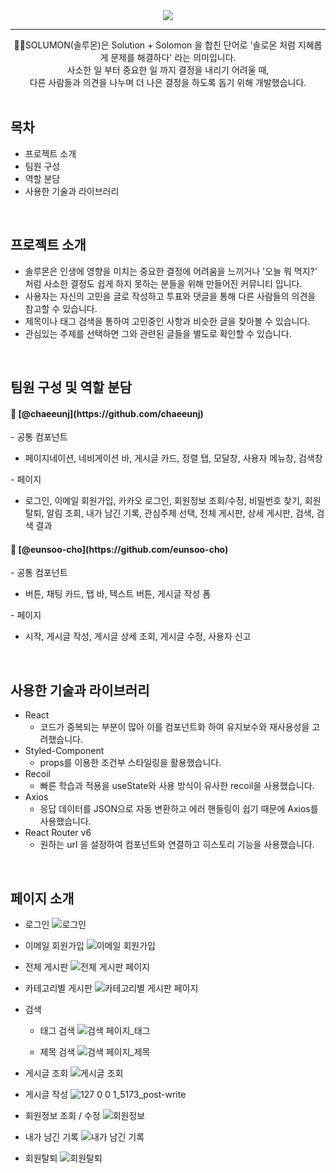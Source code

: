 <div align="center">
  <img src="https://capsule-render.vercel.app/api?type=waving&color=5C5470&height=300&section=header&text=SOLUMON&fontColor=FAF0E6&fontSize=90" />
  <hr />
  👩‍⚖️SOLUMON(솔루몬)은 Solution + Solomon 을 합친 단어로 '솔로몬 처럼 지혜롭게 문제를 해결하다' 라는 의미입니다.<br/>
  사소한 일 부터 중요한 일 까지 결정을 내리기 어려울 때,<br/>
  다른 사람들과 의견을 나누며 더 나은 결정을 하도록 돕기 위해 개발했습니다.
</div>

<br/>

 ## 목차
 - 프로젝트 소개
 - 팀원 구성
 - 역할 분담
 - 사용한 기술과 라이브러리

<br/>

## 프로젝트 소개
- 솔루몬은 인생에 영향을 미치는 중요한 결정에 어려움을 느끼거나 '오늘 뭐 먹지?' 처럼 사소한 결정도 쉽게 하지 못하는 분들을 위해 만들어진 커뮤니티 입니다.
- 사용자는 자신의 고민을 글로 작성하고 투표와 댓글을 통해 다른 사람들의 의견을 참고할 수 있습니다.
- 제목이나 태그 검색을 통하여 고민중인 사항과 비슷한 글을 찾아볼 수 있습니다.
- 관심있는 주제를 선택하면 그와 관련된 글들을 별도로 확인할 수 있습니다.

<br/>

## 팀원 구성 및 역할 분담
<h4>🌻 [@chaeeunj](https://github.com/chaeeunj)</h4>
  - 공통 컴포넌트
  <ul>
    <li>페이지네이션, 네비게이션 바, 게시글 카드, 정렬 탭, 모달창, 사용자 메뉴창, 검색창</li>
  </ul>
  - 페이지
  <ul>
    <li>로그인, 이메일 회원가입, 카카오 로그인, 회원정보 조회/수정, 비밀번호 찾기, 회원 탈퇴, 알림 조회, 내가 남긴 기록, 관심주제 선택, 전체 게시판, 상세 게시판, 검색, 검색 결과</li>
  </ul>
<h4>🌼 [@eunsoo-cho](https://github.com/eunsoo-cho)</h4>
  - 공통 컴포넌트
  <ul>
    <li>버튼, 채팅 카드, 탭 바, 텍스트 버튼, 게시글 작성 폼</li>
  </ul>
  - 페이지
  <ul>
    <li>시작, 게시글 작성, 게시글 상세 조회, 게시글 수정, 사용자 신고</li>
  </ul>

  <br/>

  ## 사용한 기술과 라이브러리
  - React
    - 코드가 중복되는 부분이 많아 이를 컴포넌트화 하여 유지보수와 재사용성을 고려했습니다.
  - Styled-Component
    - props를 이용한 조건부 스타일링을 활용했습니다.
  - Recoil
    - 빠른 학습과 적용을 useState와 사용 방식이 유사한 recoil을 사용했습니다.
  - Axios
    - 응답 데이터를 JSON으로 자동 변환하고 에러 핸들링이 쉽기 때문에 Axios를 사용했습니다.
  - React Router v6
    - 원하는 url 을 설정하여 컴포넌트와 연결하고 히스토리 기능을 사용했습니다.
   
  <br/> 

  ## 페이지 소개
  - 로그인
    ![로그인](https://github.com/chaeeunj/WaW-project/assets/72565344/5e282fc4-5e40-4b97-8967-68aaf33604e1)

  - 이메일 회원가입
    ![이메일 회원가입](https://github.com/chaeeunj/WaW-project/assets/72565344/bd527d52-d289-47bb-878d-80db3613c157)

  - 전체 게시판
    ![전체 게시판 페이지](https://github.com/chaeeunj/WaW-project/assets/72565344/40bac27c-76b5-472e-aca1-215057fb4213)

  - 카테고리별 게시판
    ![카테고리별 게시판 페이지](https://github.com/devcisive/solumon-frontend/assets/72565344/9bb6be91-c528-4bcd-986a-0f43fff09449)

  - 검색
    - 태그 검색
      ![검색 페이지_태그](https://github.com/devcisive/solumon-frontend/assets/72565344/5d141aa5-48ef-41cd-9050-a4db08aa98d7)

    - 제목 검색
      ![검색 페이지_제목](https://github.com/devcisive/solumon-frontend/assets/72565344/80b7efaf-ae0f-47ee-a8a6-580a4a5ed4eb)

  - 게시글 조회
    ![게시글 조회](https://github.com/devcisive/solumon-frontend/assets/72565344/67ca8e3d-e535-455f-8d3d-8751113ff478)

  - 게시글 작성
    ![127 0 0 1_5173_post-write](https://github.com/devcisive/solumon-frontend/assets/72565344/52a18264-a6e2-4103-a9f6-4e493f3806f5)

  - 회원정보 조회 / 수정
    ![회원정보](https://github.com/devcisive/solumon-frontend/assets/72565344/a7bba29e-73d7-466a-aa70-02275f12ae05)

  - 내가 남긴 기록
    ![내가 남긴 기록](https://github.com/devcisive/solumon-frontend/assets/72565344/f0177bfe-32ff-4654-82c9-8f202bc143e4)

  - 회원탈퇴
    ![회원탈퇴](https://github.com/devcisive/solumon-frontend/assets/72565344/e670169a-fa05-41ea-8d9a-7c787086cbf5)

